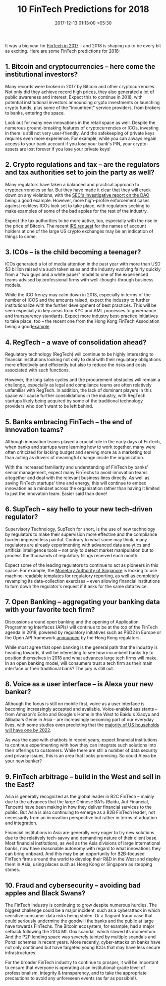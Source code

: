 ﻿---
title: 10 FinTech Predictions for 2018
date: 2017-12-13 01:13:00 +05:30
tags:
- bitcoin
- cryptocurrency
- regtech
- fintech
- innovation
- suptech
- supervisory technology
- open banking
- big data
- API
- UI
- mobile
- voice commerce
- cybersecurity
- open APIs
- ICO
Image: "/uploads/predictionshenry.jpg"
Person: Henri Arslanian
category:
- Blockchain
- Cryptocurrency
- BankTech
- Regtech
Companies:
- Mt. Gox
- Baidu
- Alibaba
- Ant Financial
- Tencent
- Amazon
- Google
- Monetary Authority of Singapore (MAS)
Markets:
- North America
- Asia
- Europe
Is Featured: false
---

It was a big year for [FinTech in 2017](https://letstalkpayments.com/10-fintech-predictions-for-asia-in-2017/) – and 2018 is shaping up to be every bit as exciting. Here are some FinTech predictions for 2018:

## 1. Bitcoin and cryptocurrencies – here come the institutional investors?

Many records were broken in 2017 by Bitcoin and other cryptocurrencies. Not only did they achieve record high prices, they also generated a lot of public awareness and interest. Expect this to continue in 2018, with potential institutional investors announcing crypto investments or launching crypto funds, plus some of the "incumbent" service providers, from brokers to banks, entering the space.

Look out for many new innovations in the retail space as well. Despite the numerous ground-breaking features of cryptocurrencies or ICOs, investing in them is still not very user-friendly. And the safekeeping of private keys requires even more experience. For example, while you can always regain access to your bank account if you lose your bank's PIN, your crypto-assets are lost forever if you lose your private keys!

## 2. Crypto regulations and tax – are the regulators and tax authorities set to join the party as well?

Many regulators have taken a balanced and practical approach to cryptocurrencies so far. But they have made it clear that they will crack down on any violations, with the [SEC's investigative report on the DAO](https://www.sec.gov/news/press-release/2017-131) being a good example. However, more high-profile enforcement cases against reckless ICOs look set to take place, with regulators seeking to make examples of some of the bad apples for the rest of the industry.

Expect the tax authorities to be more active, too, especially with the rise in the price of Bitcoin. The recent [IRS request](https://techcrunch.com/2017/11/29/coinbase-internal-revenue-service-taxation/) for the names of account holders at one of the large US crypto exchanges may be an indication of things to come.

## 3. ICOs – is the child becoming a teenager?

ICOs generated a lot of media attention in the past year with more than USD $3 billion raised via such token sales and the industry evolving fairly quickly from a "two guys and a white paper" model to one of the experienced teams advised by professional firms with well-thought-through business models.

While the ICO frenzy may calm down in 2018, especially in terms of the number of ICOS and the amounts raised, expect the industry to further institutionalize with the further development of best practices. This will be seen especially in key areas from KYC and AML processes to governance and transparency standards. Expect more industry best-practice initiatives to take place, too – the recent one from the Hong Kong FinTech Association being a good[example](http://hkfintech.org/token-sale-paper/).

## 4. RegTech – a wave of consolidation ahead?

Regulatory technology (RegTech) will continue to be highly interesting to financial institutions looking not only to deal with their regulatory obligations more effectively and efficiently but also to reduce the risks and costs associated with such functions.

However, the long sales cycles and the procurement obstacles will remain a challenge, especially as legal and compliance teams are often relatively unfamiliar with RegTech. In addition, the lack of dominant players in this space will cause further consolidations in the industry, with RegTech startups likely being acquired by some of the traditional technology providers who don't want to be left behind.

## 5. Banks embracing FinTech – the end of innovation teams?

Although innovation teams played a crucial role in the early days of FinTech, when banks and startups were learning how to work together, many were often criticized for lacking budget and serving more as a marketing tool than acting as drivers of meaningful change inside the organization.

With the increased familiarity and understanding of FinTech by banks' senior management, expect many FinTechs to avoid innovation teams altogether and deal with the relevant business lines directly. As well as saving FinTech startups' time and energy, this will continue to embed innovation as a mindset across the organization rather than having it limited to just the innovation team. Easier said than done!

## 6. SupTech – say hello to your new tech-driven regulator?

Supervisory Technology, SupTech for short, is the use of new technology by regulators to make their supervision more effective and the compliance burden imposed less painful. Contrary to what some may think, many regulators are already experimenting with advanced data analytics and artificial intelligence tools – not only to detect market manipulation but to process the thousands of regulatory filings received each month.

Expect some of the leading regulators to continue to act as pioneers in this space. For example, the [Monetary Authority of Singapore](http://www.mas.gov.sg/News-and-Publications/Speeches-and-Monetary-Policy-Statements/Speeches/2017/Singapore-FinTech-Journey-2.aspx) is looking to use machine-readable templates for regulatory reporting, as well as completely revamping its data-collection exercises – even allowing financial institutions to turn down the regulator's request if it asks for the same data twice.

## 7. Open Banking – aggregating your banking data with your favorite tech firm?

Discussions around open banking and the opening of Application Programming Interfaces (APIs) will continue to be at the top of the FinTech agenda in 2018, powered by regulatory initiatives such as PSD2 in Europe or the Open API framework [announced](http://www.hkma.gov.hk/eng/key-information/press-releases/2017/20170929-3.shtml) by the Hong Kong regulators.

While most agree that open banking is the general path that the industry is heading towards, it will be interesting to see how incumbent banks try to position themselves in 2018 and what advances large tech firms will make. In an open banking model, will consumers trust a tech firm as their main interface or their traditional bank? The jury is still out.

## 8. Voice as a user interface – is Alexa your new banker?

Although the focus is still on mobile first, voice as a user interface is becoming increasingly accepted and available. Voice-enabled assistants – from Amazon's Echo and Google's Home in the West to Baidu's Xiaoyu and Alibaba's Genie in Asia – are increasingly becoming part of our everyday lives, with some studies even predicting that the [majority of US households will have one by 2022](https://techcrunch.com/2017/11/08/voice-enabled-smart-speakers-to-reach-55-of-u-s-households-by-2022-says-report/).

As was the case with chatbots in recent years, expect financial institutions to continue experimenting with how they can integrate such solutions into their offerings to customers. While there are still a number of data security and privacy issues, this is an area that looks promising. So could Alexa be your new banker?

## 9. FinTech arbitrage – build in the West and sell in the East?

Asia is generally recognized as the global leader in B2C FinTech – mainly due to the advances that the large Chinese BATs (Baidu, Ant Financial, Tencent) have been making in how they deliver financial services to the public. But Asia is also continuing to emerge as a B2B FinTech leader, not necessarily from an innovation perspective but rather in terms of adoption and integration.

Financial institutions in Asia are generally very eager to try new solutions due to the relatively tech-savvy and demanding nature of their client base. Most financial institutions, as well as the Asia divisions of large international banks, now have reasonable autonomy with regard to what innovations they can bring onboard. And this may be an opportunity for B2B-focused FinTech firms around the world to develop their R&D in the West and deploy them in Asia, using places such as Hong Kong or Singapore as stepping stones.

## 10. Fraud and cybersecurity – avoiding bad apples and Black Swans?

The FinTech industry is continuing to grow despite numerous hurdles. The biggest challenge could be a major incident, such as a cyberattack in which sensitive consumer data risks being stolen. Or a flagrant fraud case that could seriously undermine the goodwill the banks and the public at large have towards FinTechs. The Bitcoin ecosystem, for example, had a major setback following the 2014 Mt. Gox scandal, which slowed its momentum. And the P2P lending space was severely tainted by multiple scandals and Ponzi schemes in recent years. More recently, cyber-attacks on banks have not only continued but have targeted young ICOs that may have less secure infrastructures.

For the broader FinTech industry to continue to prosper, it will be important to ensure that everyone is operating at an institutional-grade level of professionalism, integrity & transparency, and to take the appropriate precautions to avoid any unforeseen events (as far as possible!).